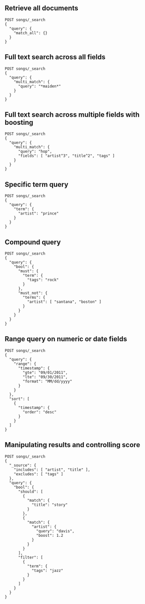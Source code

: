 ## Retrieve all documents
```
POST songs/_search
{
  "query": {
    "match_all": {}
  }
}
```

## Full text search across all fields
```
POST songs/_search
{
  "query": {
    "multi_match": {
      "query": "*maiden*"
    }
  }
}
```

## Full text search across multiple fields with boosting
```
POST songs/_search
{
  "query": {
    "multi_match": {
      "query": "hop",
      "fields": [ "artist^3", "title^2", "tags" ]
    }
  }
}
```

## Specific term query
```
POST songs/_search
{
  "query": {
    "term": {
      "artist": "prince"
    }
  }
}
```

## Compound query
```
POST songs/_search
{
  "query": {
    "bool": {
      "must": {
        "term": {
          "tags": "rock"
        }
      },
      "must_not": {
        "terms": {
          "artist": [ "santana", "boston" ]
        }
      }
    }
  }
}
```

## Range query on numeric or date fields
```
POST songs/_search
{
  "query": {
    "range": {
      "timestamp": {
        "gte": "09/01/2011",
        "lte": "09/30/2011",
        "format": "MM/dd/yyyy"
      }
    }
  },
  "sort": [
    {
      "timestamp": {
        "order": "desc"
      }
    }
  ]
}
```

## Manipulating results and controlling score
```
POST songs/_search
{
  "_source": {
    "includes": [ "artist", "title" ],
    "excludes": [ "tags" ]
  },
  "query": {
    "bool": {
      "should": [
        {
          "match": {
            "title": "story"
          }
        },
        {
          "match": {
            "artist": {
              "query": "davis",
              "boost": 1.2
            }
          }
        }
      ],
      "filter": [
        {
          "term": {
            "tags": "jazz"
          }
        }
      ]
    }
  }
}
```
